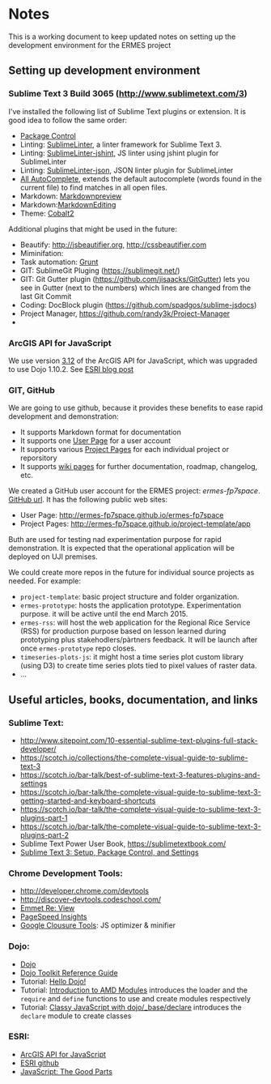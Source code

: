 # Notes

This is a working document to keep updated notes on setting up the development environment for the ERMES project

## Setting up development environment

### Sublime Text 3 Build 3065 (http://www.sublimetext.com/3)

I've installed the following list of Sublime Text plugins or extension. It is good idea to follow the same order:
* [Package Control](https://packagecontrol.io/installation)
* Linting: [SublimeLinter](http://www.sublimeLinter.com),  a linter framework for Sublime Text 3.
* Linting: [SublimeLinter-jshint](https://github.com/SublimeLinter/SublimeLinter-jshint), JS linter using jshint plugin for SublimeLinter
* Linting: [SublimeLinter-json](https://github.com/SublimeLinter/SublimeLinter-json), JSON linter plugin for SublimeLinter
* [All AutoComplete](https://github.com/alienhard/SublimeAllAutocomplete), extends the default autocomplete (words found in the current file) to find matches in all open files.
* Markdown: [Markdownpreview](https://github.com/revolunet/sublimetext-markdown-preview)
* Markdown:[MarkdownEditing](https://github.com/SublimeText-Markdown/MarkdownEditing)
* Theme: [Cobalt2](https://github.com/wesbos/cobalt2)
    
Additional plugins that might be used in the future:     
* Beautify: http://jsbeautifier.org, http://cssbeautifier.com
* Miminifation:
* Task automation: [Grunt](http://gruntjs.com)
* GIT: SublimeGit Pluging (https://sublimegit.net/)
* GIT: Git Gutter plugin (https://github.com/jisaacks/GitGutter) lets you see in Gutter (next to the numbers) which lines are changed from the last Git Commit
* Coding: DocBlock plugin (https://github.com/spadgos/sublime-jsdocs)
* Project Manager, https://github.com/randy3k/Project-Manager
* 

### ArcGIS API for JavaScript

We use version [3.12](http://js.arcgis.com/3.12) of the ArcGIS API for JavaScript, which was upgraded to use Dojo 1.10.2. See [ESRI blog post](http://blogs.esri.com/esri/arcgis/2014/12/18/arcgis-api-for-javascript-version-3-12-released/)

### GIT, GitHub
 We are going to use github, because it provides these benefits to ease rapid development and demonstration:
 * It supports Markdown format for documentation
 * It supports one [User Page](https://help.github.com/articles/user-organization-and-project-pages/#user--organization-pages) for a user account 
 * It supports various [Project Pages](https://help.github.com/articles/user-organization-and-project-pages/#project-pages) for each individual project or reporsitory
 * It supports [wiki pages](https://github.com/ermes-fp7space/project-template/wiki) for further documentation, roadmap, changelog, etc.
 
We created a GitHub user account for the ERMES project: *ermes-fp7space*. [GitHub url](https://github.com/ermes-fp7space). It has the following public web sites:
* User Page: http://ermes-fp7space.github.io/ermes-fp7space
* Project Pages: http://ermes-fp7space.github.io/project-template/app

Buth are used for testing nad experimentation purpose for rapid demonstration. It is expected that the operational application will be deployed on UJI premises.

We could create more repos in the future for individual source projects as needed. For example:
* `project-template`: basic project structure and folder organization. 
* `ermes-prototype`: hosts the application prototype. Experimentation purpose. it will be active until the end March 2015.
* `ermes-rss`: will host the web application for the Regional Rice Service (RSS) for production purpose based on lesson learned during prototyping plus stakehodlers/pàrtners feedback. It will be launch after once `ermes-prototype` repo closes. 
* `timeseries-plots-js`: it might host a time series plot custom library (using D3) to create time series plots tied to pixel values of raster data. 
* ...

## Useful articles, books, documentation, and links

### Sublime Text:
* http://www.sitepoint.com/10-essential-sublime-text-plugins-full-stack-developer/
* https://scotch.io/collections/the-complete-visual-guide-to-sublime-text-3
* https://scotch.io/bar-talk/best-of-sublime-text-3-features-plugins-and-settings
* https://scotch.io/bar-talk/the-complete-visual-guide-to-sublime-text-3-getting-started-and-keyboard-shortcuts
* https://scotch.io/bar-talk/the-complete-visual-guide-to-sublime-text-3-plugins-part-1
* https://scotch.io/bar-talk/the-complete-visual-guide-to-sublime-text-3-plugins-part-2
* Sublime Text Power User Book, https://sublimetextbook.com/
* [Sublime Text 3: Setup, Package Control, and Settings](https://www.youtube.com/watch?v=zVLJfrIwEP8)

### Chrome Development Tools:
* http://developer.chrome.com/devtools
* http://discover-devtools.codeschool.com/
* [Emmet Re: View](http://re-view.emmet.io/)
* [PageSpeed Insights](https://developers.google.com/speed/pagespeed/insights/)
* [Google Clousure Tools](https://developers.google.com/closure/): JS optimizer & minifier

### Dojo:
* [Dojo](http://dojotoolkit.org/)
* [Dojo Toolkit Reference Guide](http://dojotoolkit.org/reference-guide/1.10/)
* Tutorial: [Hello Dojo!](http://dojotoolkit.org/documentation/tutorials/1.10/hello_dojo/)
* Tutorial: [Introduction to AMD Modules](http://dojotoolkit.org/documentation/tutorials/1.9/modules/) introduces the loader and the `require` and `define` functions to use and create modules respectively
* Tutorial: [Classy JavaScript with dojo/_base/declare](http://dojotoolkit.org/documentation/tutorials/1.10/declare/) introduces the `declare` module to create classes 

### ESRI:
* [ArcGIS API for JavaScript](https://developers.arcgis.com/javascript/)
* [ESRI github](https://github.com/Esri)
* [JavaScript: The Good Parts](http://shop.oreilly.com/product/9780596517748.do)